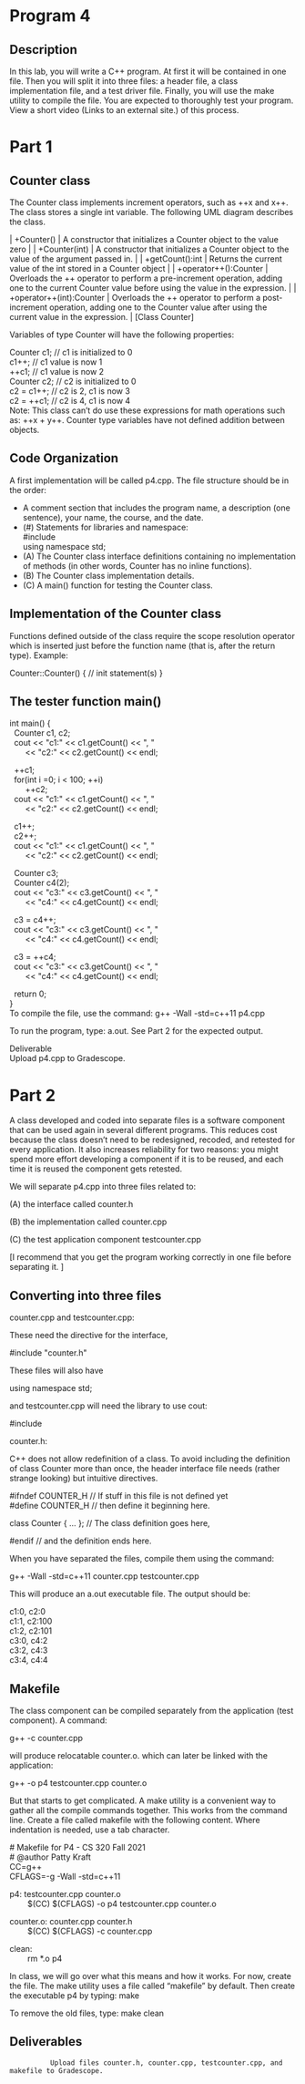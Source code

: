 # Program 4
## Description
In this lab, you will write a C++ program.  At first it will be contained in one file.  Then you will split it into three files:  a header file, a class implementation file, and a test driver file.  Finally, you will use the make utility to compile the file.  You are expected to thoroughly test your program.  View a short video  (Links to an external site.) of this process.


# Part 1
## Counter class
The Counter class implements increment operators, such as ++x and x++.  The class stores a single int variable.  The following UML diagram describes the class.


| +Counter() | A constructor that initializes a Counter object to the value zero |
| +Counter(int) | A constructor that initializes a Counter object to the value of the argument passed in. |
| +getCount():int | Returns the current value of the int stored in a Counter object |
| +operator++():Counter | Overloads the ++ operator to perform a pre-increment operation, adding one to the current Counter value before using the value in the expression. |
| +operator++(int):Counter | Overloads the ++ operator to perform a post-increment operation, adding one to the Counter value after using the current value in the expression. |
[Class Counter]

 

Variables of type Counter will have the following properties:  

Counter c1; // c1 is initialized to 0  
c1++;       // c1 value is now 1  
++c1;       // c1 value is now 2  
Counter c2; // c2 is initialized to 0  
c2 = c1++;  // c2 is 2, c1 is now 3  
c2 = ++c1;  // c2 is 4, c1 is now 4  
Note:  This class can’t do use these expressions for math operations such as:  ++x + y++.  Counter type variables have not defined addition between objects.


## Code Organization
A first implementation will be called p4.cpp.  The file structure should be in the order:

* A comment section that includes the program name, a description (one sentence), your name, the course, and the date.
* (#) Statements for libraries and namespace:  
#include <iostream>  
using namespace std;  
* (A) The Counter class interface definitions containing no implementation of methods (in other words, Counter has no inline functions).
* (B) The Counter class implementation details.
* (C) A main() function for testing the Counter class.
 

## Implementation of the Counter class
Functions defined outside of the class require the scope resolution operator which is inserted just before the function name (that is, after the return type).  Example:

Counter::Counter() {  // init statement(s)  }

 

## The tester function main()  
int  main() {  
  Counter c1, c2;  
  cout << "c1:" << c1.getCount() << ", "  
       << "c2:" << c2.getCount() << endl;  

  ++c1;  
  for(int i =0; i < 100; ++i)  
       ++c2;  
  cout << "c1:" << c1.getCount() << ", "  
       << "c2:" << c2.getCount() << endl;  

  c1++;  
  c2++;  
  cout << "c1:" << c1.getCount() << ", "  
       << "c2:" << c2.getCount() << endl;  

  Counter c3;  
  Counter c4(2);  
  cout << "c3:" << c3.getCount() << ", "  
       << "c4:" << c4.getCount() << endl;  

  c3 = c4++;  
  cout << "c3:" << c3.getCount() << ", "  
       << "c4:" << c4.getCount() << endl;  

  c3 = ++c4;  
  cout << "c3:" << c3.getCount() << ", "  
       << "c4:" << c4.getCount() << endl;  

  return 0;  
}  
To compile the file, use the command:  g++ -Wall -std=c++11 p4.cpp  

To run the program, type: a.out.  See Part 2 for the expected output.  

 

Deliverable  
       Upload p4.cpp to Gradescope.  

# Part 2
A class developed and coded into separate files is a software component that can be used again in several different programs.  This reduces cost because the class doesn’t need to be redesigned, recoded, and retested for every application. It also increases reliability for two reasons:  you might spend more effort developing a component if it is to be reused, and each time it is reused the component gets retested.

We will separate p4.cpp into three files related to:

(A) the interface called counter.h

(B)  the implementation called counter.cpp

(C) the test application component testcounter.cpp

[I recommend that you get the program working correctly in one file before separating it. ]

 

## Converting into three files
counter.cpp and testcounter.cpp:  

These need the directive for the interface,

#include "counter.h"

These files will also have

using namespace std;

and testcounter.cpp will need the library to use cout:

#include <iostream>

counter.h:     

C++ does not allow redefinition of a class. To avoid including the definition of class Counter more than once,  the header interface file needs (rather strange looking) but intuitive directives.

 

#ifndef COUNTER_H       // If stuff in this file is not defined yet  
#define COUNTER_H       // then define it beginning here.  

class Counter { … };    // The class definition goes here,  

#endif                  // and the definition ends here.  
 

When you have separated the files, compile them using the command: 

g++ -Wall -std=c++11 counter.cpp testcounter.cpp

This will produce an a.out executable file.  The output should be:

c1:0, c2:0  
c1:1, c2:100  
c1:2, c2:101  
c3:0, c4:2  
c3:2, c4:3  
c3:4, c4:4  

## Makefile
The class component can be compiled separately from the application (test component).  A command:

g++ -c counter.cpp

will produce relocatable counter.o. which can later be linked with the application:

g++ -o p4 testcounter.cpp counter.o

But that starts to get complicated.  A make utility is a convenient way to gather all the compile commands together.  This works from the command line.  Create a file called makefile with the following content.  Where indentation is needed, use a tab character.

 

\# Makefile for P4 - CS 320 Fall 2021  
\# @author Patty Kraft  
CC=g++  
CFLAGS=-g -Wall -std=c++11  

p4: testcounter.cpp counter.o  
        $(CC) $(CFLAGS) -o p4 testcounter.cpp counter.o  

counter.o: counter.cpp counter.h  
        $(CC) $(CFLAGS) -c counter.cpp  

clean:  
        rm *.o p4  

In class, we will go over what this means and how it works.  For now, create the file.  The make utility uses a file called “makefile” by default.  Then create the executable p4 by typing: make

To remove the old files, type: make clean

## Deliverables
              Upload files counter.h, counter.cpp, testcounter.cpp, and makefile to Gradescope.
